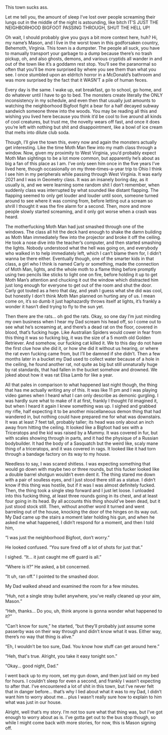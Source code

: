  

This town sucks ass.

Let me tell you, the amount of sleep I’ve lost over people screaming their lungs out in the middle of the night is astounding, like bitch IT’S JUST THE NEIGHBORHOOD BIGFOOT PASSING THROUGH, SHUT THE HELL UP!

Oh wait, I should probably give you guys a bit more context here, huh? Hi, my name’s Mason, and I live in the worst town in this godforsaken country, Behemoth, Virginia. This town is a dumpster. The people all suck, you have to manually transport your garbage to a dump because there’s no trash pickup, oh, and also ghosts, demons, and various cryptids all wander in and out of the town like it’s a goddamn rest stop. You’ll see the paranormal so often that you’ll be more surprised by where you see them than what you see. I once stumbled upon an eldritch horror in a McDonald’s bathroom and was more surprised by the fact that it WASN’T a pile of human feces. 

Every day is the same. I wake up, eat breakfast, go to school, go home, and do whatever until I have to go to bed. The monsters create literally the ONLY inconsistency in my schedule, and even then that usually just amounts to watching the neighborhood Bigfoot fight a bear for a half decayed subway sandwich someone threw into the woods. You may be reading all this and wishing you lived here because you think it’d be cool to live around all kinds of cool creatures, but trust me, the novelty wears off fast, and once it does you’re left with nothing but shit and disappointment, like a bowl of ice cream that melts into dilute club soda.

Though, I’ll give the town this, every now and again the monsters actually get interesting. Like the time Moth Man flew into my math class through a window. Now, given my proximity to West Virginia, you’d probably expect Moth Man sightings to be a lot more common, but apparently he’s about as big a fan of this place as I am. I’ve only seen him once in the five years I’ve lived here, though occasionally on my three-times-a-year trip to Ohio I think I see him in my peripherals while passing through West Virginia. It was early 2021 and I was in Geometry class. It was an insanely boring day, as it usually is, and we were learning some random shit I don’t remember, when suddenly class was interrupted by what sounded like distant flapping. The flapping seemed to only get louder and louder until soon, someone turned around to see where it was coming from, before letting out a scream so shrill I thought it was the fire alarm for a second. Then, more and more people slowly started screaming, and it only got worse when a crash was heard.

The motherfucking Moth Man had just smashed through one of the windows. The class all hit the deck hard enough to shake the damn building as Moth Man immediately flew into the projector and broke it off the ceiling. He took a nose dive into the teacher’s computer, and then started smashing the lights. Nobody understood what the hell was going on, and everybody who walked in to help immediately left, which I can’t blame them for, I didn’t wanna be there either. Eventually though, one of the smarter kids in that class, a girl who I think is named Carly or something, made the connection of Moth Man, lights, and the whole moth to a flame thing before promptly using two pencils like sticks to light one on fire, before holding it up to get Moth Man’s attention and chucking it out the window which distracted him just long enough for everyone to get out of the room and shut the door. Carly got touted as a hero that day, and yeah I guess what she did was cool, but honestly I don’t think Moth Man planned on hurting any of us. I mean come on, it’s so dumb it just haphazardly throws itself at lights, it’s frankly a wonder it hasn’t died trying to fly to the sun yet.

Then there are the rats… oh god the rats. Okay, so one day I’m just minding my own business when I hear my Dad scream his head off, so I come out to see what he’s screaming at, and there’s a dead rat on the floor, covered in blood, that’s fucking huge. Like Australian Spiders would cower in fear from this thing it was so fucking big, it was the size of a 5 month old Golden Retriever. And somehow, our fucking cat killed it. We to this day do not have the first clue how she did it, or how she did it without us hearing, or where the rat even fucking came from, but I’ll be damned if she didn’t. Then a few months later in a bucket my Dad used to collect water because of a hole in the ceiling, he found another rat, not quite as big but still unnaturally huge by rat standards, that had fallen in the bucket somehow and drowned. We joked about how it was rat Elisa Lamb for like a year. 

All that pales in comparison to what happened last night though, the thing that has me actually writing any of this. It was like 11 pm and I was playing video games when I heard what I can only describe as demonic gurgling. I was hardly sure what to make of it at first, frankly I thought I’d imagined it, but when I heard it again I knew something was up. I sighed and grabbed my rifle, half expecting it to be another miscellaneous demon thing that had wandered in, but nothing could have prepared me for what was downstairs. It was at least 7 feet tall, probably taller; its head was only about an inch away from hitting the ceiling. It looked like a Bigfoot had sex with a Triceratops and the kid was raised by a Mummy. It was covered in fur, but with scales showing through in parts, and it had the physique of a Russian bodybuilder. It had the body of a Sasquatch but the weird like, scaly mane thing of a triceratops, and it was covered in rags. It looked like it had torn through a bandage factory on its way to my house.

Needless to say, I was scared shitless. I was expecting something that would go down with maybe two or three rounds, but this fucker looked like a double barrel shotgun wouldn’t even dent it. The thing stared me down with a pair of soulless eyes, and I just stood there still as a statue. I didn’t know if this thing was hostile, but if it was I was almost definitely fucked. Then, the thing took a single step forward and I just let loose. I unloaded into this fucking thing, at least three rounds going in its chest, and at least four going in its head. By all accounts this thing should’ve been dead, but it just stood stock still. Then, without another word it turned and went barreling out of the house, knocking the door of the hinges on its way out. My Dad came up the stairs a moment later holding his gun, and when he asked me what happened, I didn’t respond for a moment, and then I told him,

“I was just the neighborhood Bigfoot, don’t worry.”

He looked confused. “You sure fired off a lot of shots for just that.”

I sighed. “It… it just caught me off guard is all.”

“Where is it?” He asked, a bit concerned.

“It uh, ran off.” I pointed to the smashed door.

My Dad walked ahead and examined the room for a few minutes.

“Huh, not a single stray bullet anywhere, you’ve really cleaned up your aim, Mason.”

“Heh, thanks… Do you, uh, think anyone is gonna wonder what happened to it?”

“Can’t know for sure,” he started, “but they’ll probably just assume some passerby was on their way through and didn’t know what it was. Either way, there’s no way that thing is alive.”

“Eh, I wouldn’t be too sure, Dad. You know how stuff can get around here.”

“Heh, that's true. Alright, you take it easy tonight son.”

“Okay… good night, Dad.”

I went back up to my room, set my gun down, and then just laid on my bed for hours. I couldn’t sleep for even a second, and frankly I wasn’t expecting to after that. I’ve encountered a lot of shit in this town, but I’ve never felt that in danger before… that’s why I lied about what it was to my Dad, I didn’t want him to worry about me… plus I wasn’t really sure how to explain to him what was just in our house.

Alright, well that’s my story. I’m not too sure what that thing was, but I’ve got enough to worry about as is. I’ve gotta get out to the bus stop though, so while I might come back with more stories, for now, this is Mason signing off.
